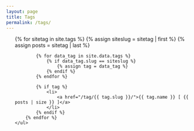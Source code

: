 ```yaml
---
layout: page
title: Tags
permalink: /tags/
---
```

<div class="home">
	<ul>
		{% for sitetag in site.tags %}
			{% assign siteslug = sitetag | first %}
			{% assign posts = sitetag | last %}
			
			{% for data_tag in site.data.tags %}
        	    {% if data_tag.slug == siteslug %}
        	        {% assign tag = data_tag %}
        	    {% endif %}
        	{% endfor %}	
			
			{% if tag %}
				<li>	
					<a href="/tag/{{ tag.slug }}/">{{ tag.name }} [ {{ posts | size }} ]</a>
				</li>
			{% endif %}
		{% endfor %}
	</ul>
</div>
